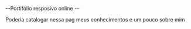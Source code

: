 --Portifólio resposivo online --

Poderia catalogar nessa pag meus conhecimentos e um pouco sobre mim